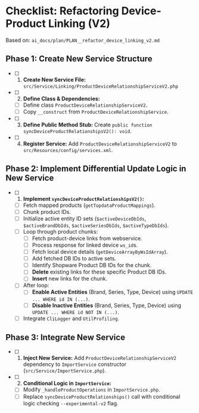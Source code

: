 # Checklist: Refactoring Device-Product Linking (V2)

Based on: `ai_docs/plan/PLAN__refactor_device_linking_v2.md`

## Phase 1: Create New Service Structure

- [ ] 1. **Create New Service File:** `src/Service/Linking/ProductDeviceRelationshipServiceV2.php`
- [ ] 2. **Define Class & Dependencies:**
    - [ ] Define class `ProductDeviceRelationshipServiceV2`.
    - [ ] Copy `__construct` from `ProductDeviceRelationshipService`.
- [ ] 3. **Define Public Method Stub:** Create `public function syncDeviceProductRelationshipsV2(): void`.
- [ ] 4. **Register Service:** Add `ProductDeviceRelationshipServiceV2` to `src/Resources/config/services.xml`.

## Phase 2: Implement Differential Update Logic in New Service

- [ ] 1. **Implement `syncDeviceProductRelationshipsV2()`:**
    - [ ] Fetch mapped products (`getTopdataProductMappings`).
    - [ ] Chunk product IDs.
    - [ ] Initialize active entity ID sets (`$activeDeviceDbIds`, `$activeBrandDbIds`, `$activeSeriesDbIds`, `$activeTypeDbIds`).
    - [ ] Loop through product chunks:
        - [ ] Fetch product-device links from webservice.
        - [ ] Process response for linked device `ws_id`s.
        - [ ] Fetch local device details (`getDeviceArrayByWsIdArray`).
        - [ ] Add fetched DB IDs to active sets.
        - [ ] Identify Shopware Product DB IDs for the chunk.
        - [ ] **Delete** existing links for these specific Product DB IDs.
        - [ ] **Insert** new links for the chunk.
    - [ ] After loop:
        - [ ] **Enable Active Entities** (Brand, Series, Type, Device) using `UPDATE ... WHERE id IN (...)`.
        - [ ] **Disable Inactive Entities** (Brand, Series, Type, Device) using `UPDATE ... WHERE id NOT IN (...)`.
    - [ ] Integrate `CliLogger` and `UtilProfiling`.

## Phase 3: Integrate New Service

- [ ] 1. **Inject New Service:** Add `ProductDeviceRelationshipServiceV2` dependency to `ImportService` constructor (`src/Service/ImportService.php`).
- [ ] 2. **Conditional Logic in `ImportService`:**
    - [ ] Modify `_handleProductOperations` in `ImportService.php`.
    - [ ] Replace `syncDeviceProductRelationships()` call with conditional logic checking `--experimental-v2` flag.